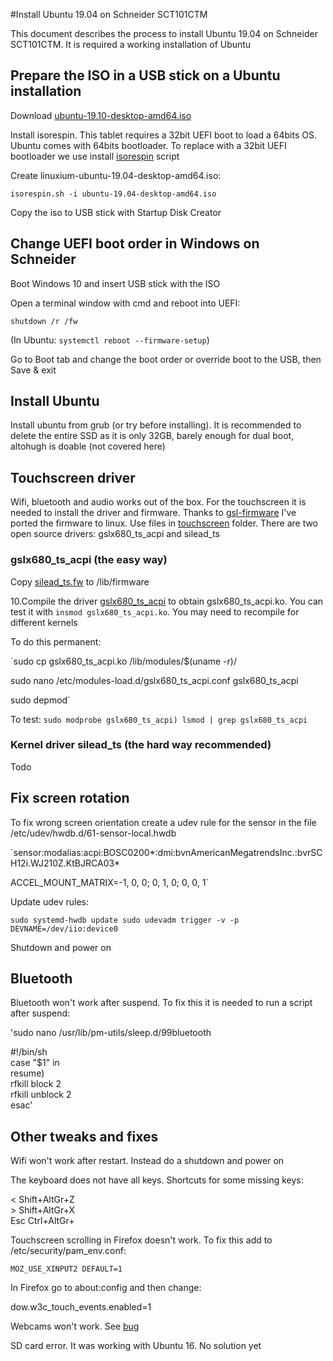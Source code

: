 #Install Ubuntu 19.04 on Schneider SCT101CTM

This document describes the process to install Ubuntu 19.04 on Schneider SCT101CTM. It is required a working installation of Ubuntu

## Prepare the ISO in a USB stick on a Ubuntu installation

Download [ubuntu-19.10-desktop-amd64.iso](https://ubuntu.com/download/desktop/thank-you?country=ES&version=19.10&architecture=amd64)

Install isorespin. This tablet requires a 32bit UEFI boot to load a 64bits OS. Ubuntu comes with 64bits bootloader. To replace with a 32bit UEFI bootloader we use install [isorespin](http://linuxiumcomau.blogspot.com/2017/06/customizing-ubuntu-isos-documentation.html) script

Create linuxium-ubuntu-19.04-desktop-amd64.iso:

`isorespin.sh -i ubuntu-19.04-desktop-amd64.iso`

Copy the iso to USB stick with Startup Disk Creator

## Change UEFI boot order in Windows on Schneider

Boot Windows 10 and insert USB stick with the ISO 

Open a terminal window with cmd and reboot into UEFI:

`shutdown /r /fw`

(In Ubuntu: `systemctl reboot --firmware-setup`)

Go to Boot tab and change the boot order or override boot to the USB, then Save & exit

## Install Ubuntu

Install ubuntu from grub (or try before installing). It is recommended to delete the entire SSD as it is only 32GB, barely enough for dual boot, altohugh is doable (not covered here)

## Touchscreen driver

Wifi, bluetooth and audio works out of the box. For the touchscreen it is needed to install the driver and firmware. Thanks to [gsl-firmware](https://github.com/onitake/gsl-firmware) I've ported the firmware to linux. Use files in [touchscreen](touchscreen) folder. There are two open source drivers: gslx680_ts_acpi and silead_ts

### gslx680_ts_acpi (the easy way)

Copy [silead_ts.fw](touchscreen/silead_ts.fw) to /lib/firmware

10.Compile the driver [gslx680_ts_acpi](https://github.com/onitake/gslx680-acpi) to obtain gslx680_ts_acpi.ko. You can test it with `insmod gslx680_ts_acpi.ko`. You may need to recompile for different kernels

To do this permanent:

`sudo cp gslx680_ts_acpi.ko /lib/modules/$(uname -r)/

sudo nano /etc/modules-load.d/gslx680_ts_acpi.conf
 gslx680_ts_acpi

sudo depmod`

To test:
`sudo modprobe gslx680_ts_acpi)
lsmod | grep gslx680_ts_acpi`

### Kernel driver silead_ts (the hard way recommended)

Todo

## Fix screen rotation

To fix wrong screen orientation create a udev rule for the sensor in the file /etc/udev/hwdb.d/61-sensor-local.hwdb

`sensor:modalias:acpi:BOSC0200*:dmi:bvnAmericanMegatrendsInc.:bvrSCH12i.WJ210Z.KtBJRCA03*

 ACCEL_MOUNT_MATRIX=-1, 0, 0; 0, 1, 0; 0, 0, 1`

Update udev rules:

`sudo systemd-hwdb update
sudo udevadm trigger -v -p DEVNAME=/dev/iio:device0`

Shutdown and power on


## Bluetooth

Bluetooth won't work after suspend. To fix this it is needed to run a script after suspend:

'sudo nano /usr/lib/pm-utils/sleep.d/99bluetooth

 #!/bin/sh  
 case "$1" in  
  resume)  
   rfkill block 2  
   rfkill unblock 2  
 esac'

## Other tweaks and fixes

Wifi won't work after restart. Instead do a shutdown and power on

The keyboard does not have all keys. Shortcuts for some missing keys:

<   Shift+AltGr+Z  
\>  Shift+AltGr+X  
Esc Ctrl+AltGr+  


Touchscreen scrolling in Firefox doesn't work. To fix this add to /etc/security/pam_env.conf:

`MOZ_USE_XINPUT2 DEFAULT=1`

In Firefox go to about:config and then change:

dow.w3c_touch_events.enabled=1

Webcams won't work. See [bug](https://bugzilla.kernel.org/show_bug.cgi?id=109821)

SD card error. It was working with Ubuntu 16. No solution yet